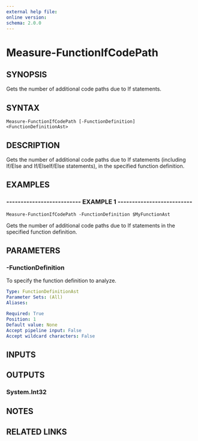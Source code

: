 ```yaml
---
external help file: 
online version: 
schema: 2.0.0
---
```


# Measure-FunctionIfCodePath

## SYNOPSIS
Gets the number of additional code paths due to If statements.

## SYNTAX

```
Measure-FunctionIfCodePath [-FunctionDefinition] <FunctionDefinitionAst>
```

## DESCRIPTION
Gets the number of additional code paths due to If statements (including If/Else and If/ElseIf/Else statements), in the specified function definition.

## EXAMPLES

### -------------------------- EXAMPLE 1 --------------------------
```
Measure-FunctionIfCodePath -FunctionDefinition $MyFunctionAst
```

Gets the number of additional code paths due to If statements in the specified function definition.

## PARAMETERS

### -FunctionDefinition
To specify the function definition to analyze.

```yaml
Type: FunctionDefinitionAst
Parameter Sets: (All)
Aliases: 

Required: True
Position: 1
Default value: None
Accept pipeline input: False
Accept wildcard characters: False
```

## INPUTS

## OUTPUTS

### System.Int32

## NOTES

## RELATED LINKS


